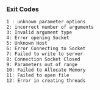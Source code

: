 ### Exit Codes
    1 : unknown parameter options
    2: incorrect number of arguments
    3: Invalid argument type
    4: Error opening Socket
    5: Unknown Host
    6: Error Connecting to Socket
    7: Failed to write to server
    8: Connection Socket Closed
    9: Parameters out of range
    10: Failed to Allocate Memory
    11: Failed to open file
    12: Error in creating threads